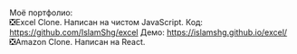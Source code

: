 ### 

<!--
**IslamShg/IslamShg** is a ✨ _special_ ✨ repository because its `README.md` (this file) appears on your GitHub profi
-->
Моё портфолио:  
❎Excel Clone. Написан на чистом JavaScript. 
  Код: https://github.com/IslamShg/excel
  Демо: https://islamshg.github.io/excel/
❎Amazon Clone. Написан на React.
